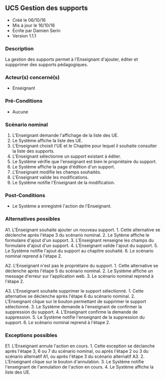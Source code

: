 ## UC5 Gestion des supports

* Créé le 06/10/16
* Mis à jour le 16/10/16
* Écrite par Damien Serin
* Version 1.1.1

### Description

La gestion des supports permet à l'Enseignant d'ajouter, éditer et suppprimer des supports pédagogiques.

### Acteur(s) concerné(s)

* Enseignant

### Pré-Conditions

* Aucune

### Scénario nominal

1. L'Enseignant demande l'affichage de la liste des UE.
2. Le Système affiche la liste des UE.
3. L'Enseignant choisit l'UE et le Chapitre pour lequel il souhaite consulter la liste des supports.
4. L'Enseignant sélectionne un support existant à éditer.
5. Le Système vérifie que l'enseignant est bien le propriétaire du support.
6. Le Système affiche la page d'édition d'un support.
7. L'Enseignant modifie les champs souhaités.
8. L'Enseignant valide les modifications.
9. Le Système notifie l'Enseignant de la modification.

### Post-Conditions

* Le Système a enregistré l'action de l'Enseignant.

### Alternatives possibles

A1. L'Enseignant souhaite ajouter un nouveau support.
    1. Cette alternative se déclenche après l'étape 3 du scénario nominal.
    2. Le Sytème affiche le formulaire d'ajout d'un support.
    3. L'Enseignant renseigne les champs du formulaire d'ajout d'un support.
    4. L'Enseignant valide l'ajout du support.
    5. Le Système notifie l'ajout du support au chapitre souhaité.
    6. Le scénario nominal reprend à l'étape 2.

A2. L'Enseignant n'est pas le propriétaire du support.
    1. Cette alternative se déclenche après l'étape 5 du scénario nominal.
    2. Le Système affiche un message d'erreur sur l'application web.
    3. Le scénario nominal reprend à l'étape 2.

A3. L'Enseignant souhaite supprimer le support sélectionné.
    1. Cette alternative se déclenche après l'étape 6 du scénario nominal.
    2. L'Enseignant clique sur le bouton permettant de supprimer le support sélectionné.
    3. Le Système demande à l'enseignant de confirmer la suppression du support.
    4. L'Enseignant confirme la demande de suppression.
    5. Le Système notifie l'enseignant de la suppression du support.
    6. Le scénario nominal reprend à l'étape 2.

### Exceptions possibles

E1. L'Enseignant annule l'action en cours.
    1. Cette exception se déclanche après l'étape 3, 6 ou 7 du scénario nominal, ou après l'étape 2 ou 3 du scénario alternatif A1, ou après l'étape 3 du scénario alternatif A3.
    2. L'Enseignant clique sur le bouton d'annulation.
    3. Le Système notifie l'enseignant de l'annulation de l'action en cours.
    4. Le Système affiche la liste des UE.
